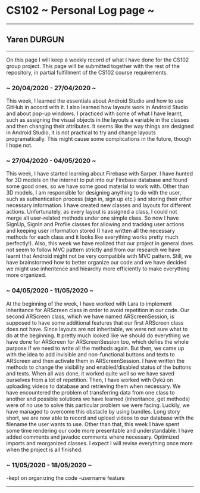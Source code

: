 # CS102 ~ Personal Log page ~
****
## Yaren DURGUN
****

On this page I will keep a weekly record of what I have done for the CS102 group project. This page will be submitted together with the rest of the repository, in partial fulfillment of the CS102 course requirements.

### ~ 20/04/2020 - 27/04/2020 ~
This week, I learned the essentials about Android Studio and how to use GitHub in accord with it. I also learned how layouts work in Android Studio and about pop-up windows. I practiced with some of what I have learnt, such as assigning the visual objects in the layouts a variable in the classes and then changing their attributes. It seems like the way things are designed in Android Studio, it is not practical to try and change layouts programatically. This might cause some complications in the future, though I hope not.

### ~ 27/04/2020 - 04/05/2020 ~
This week, I have started learning about Firebase with Sarper. I have hunted for 3D models on the internet to put into our Firebase database and found some good ones, so we have some good material to work with. Other than 3D models, I am responsible for designing anything to do with the user, such as authentication process (sign in, sign up etc.) and storing their other necessary information. I have created new classes and layouts for different actions. Unfortunately, as every layout is assigned a class, I could not merge all user-related methods under one simple class. So now I have SignUp, SignIn and Profile classes for allowing and tracking user actions and keeping user information stored (I have written all the necessary methods for each class and it looks like everything works pretty much perfectly!). Also, this week we have realized that our project in general does not seem to follow MVC pattern strictly and from our research we have learnt that Android might not be very compatible with MVC pattern. Still, we have brainstormed how to better organize our code and we have decided we might use inheritence and hiearchy more efficiently to make everything more organized.

### ~ 04/05/2020 - 11/05/2020 ~
At the beginning of the week, I have worked with Lara to implement inheritance for ARScreen class in order to avoid repetition in our code. Our second ARScreen class, which we have named ARScreenSession, is supposed to have some additional features that our first ARScreen class does not have. Since layouts are not inheritable, we were not sure what to do at the beginning. It pretty much looked like we should do everything we have done for ARScreen for ARScreenSession too, which defies the whole purpose if we need to write all the methods again. But then, we came up with the idea to add invisible and non-functional buttons and texts to ARScreen and then activate them in ARScreenSession. I have written the methods to change the visibility and enabled/disabled status of the buttons and texts. When all was done, it worked quite well so we have saved ourselves from a lot of repetition. Then, I have worked with Öykü on uploading videos to database and retrieving them when necessary. We have encountered the problem of transferring data from one class to another and possible solutions we have learned (inheritance, get methods) were of no use to solve this particular problem we were facing. Luckily, we have managed to overcome this obstacle by using bundles. Long story short, we are now able to record and upload videos to our database with the filename the user wants to use. Other than that, this week I have spent some time rendering our code more presentable and understandable. I have added comments and javadoc comments where necessary. Optimized imports and reorganized classes. I expect I will revise everything once more when the project is all finished.

### ~ 11/05/2020 - 18/05/2020 ~
-kept on organizing the code
-username feature

****
